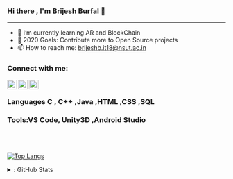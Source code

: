 ### Hi there , I'm Brijesh Burfal 👋

<!--
**BURFAL18/BURFAL18** is a ✨ _special_ ✨ repository because its `README.md` (this file) appears on your GitHub profile.

Here are some ideas to get you started:

- 🔭 I’m currently working on 
- 🌱 I’m currently learning AR and BLOCKCHAIN
- 👯 I’m looking to collaborate on ...
- 🤔 I’m looking for help with ...
- 💬 Ask me about ...
- 📫 How to reach me: ...
- 😄 Pronouns: ...
- ⚡ Fun fact: ...
-->
---
- 🌱 I’m currently learning AR and BlockChain 
- 🥅 2020 Goals: Contribute more to Open Source projects
- 📫 How to reach me: brijeshb.it18@nsut.ac.in


### Connect with me:

[<img align="left" alt="brijesh | Twitter" width="22px" src="https://cdn.jsdelivr.net/npm/simple-icons@v3/icons/twitter.svg" />][twitter]
[<img align="left" alt="brijesh | LinkedIn" width="22px" src="https://cdn.jsdelivr.net/npm/simple-icons@v3/icons/linkedin.svg" />][linkedin]
[<img align="left" alt="brijesh | Quora" width="22px" src="https://cdn.jsdelivr.net/npm/simple-icons@v3/icons/quora.svg" />][quora]
<br />

 ###  Languages  C , C++ ,Java ,HTML ,CSS ,SQL
 ### Tools:VS Code, Unity3D ,Android Studio 
 
<br />
<br />

[![Top Langs](https://github-readme-stats.vercel.app/api/top-langs/?username=BURFAL18)](https://github.com/BURFAL18/github-readme-stats)

</details>

<details>
  
  <summary>: GitHub Stats</summary>

[![Brijesh's github stats](https://github-readme-stats.vercel.app/api?username=BURFAL18)](https://github.com/BURFAL18/github-readme-stats)

</details>


[twitter]: https://twitter.com/BrijeshBurfal
[linkedin]: https://www.linkedin.com/in/brijesh-burfal/
[quora]: https://www.quora.com/profile/%E0%A4%AC%E0%A5%8D%E0%A4%B0%E0%A4%BF%E0%A4%9C%E0%A5%87%E0%A4%B6-Brijesh-Burfal
